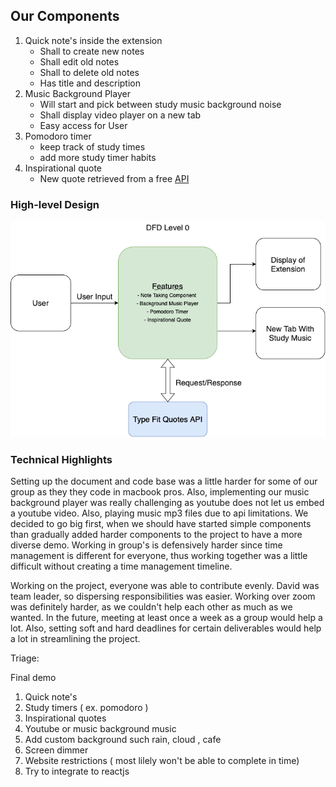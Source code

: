 ## Our Components
1. Quick note's inside the extension
   - Shall to create new notes 
   - Shall edit old notes 
   - Shall to delete old notes 
   - Has title and description 
2. Music Background Player
   - Will start and pick between study music background noise 
   - Shall display video player on a new tab
   - Easy access for User
3. Pomodoro timer
   -  keep track of study times 
   -  add more study timer habits 
4. Inspirational quote
   - New quote retrieved from a free [API](https://type.fit/api/quotes)

### High-level Design
![DFD Diagram Level 0 detailing our project.](DFDDiagramLevelZero.png)

### Technical Highlights
Setting up the document and code base was a little harder for some of our group as they
they code in macbook pros. Also, implementing our music background player was 
really challenging as youtube does not let us embed a youtube video. Also, playing 
music mp3 files due to api limitations. We decided to go big first, when we should have
started simple components than gradually added harder components to the project
to have a more diverse demo. Working in group's is defensively harder since time 
management is different for everyone, thus working together was a little difficult 
without creating a time management timeline. 

Working on the project, everyone was able to contribute evenly. David was team leader,
so dispersing responsibilities was easier. Working over zoom was definitely harder, as
we couldn't help each other as much as we wanted. In the future, meeting at least once
a week as a group would help a lot. Also, setting soft and hard deadlines for certain
deliverables would help a lot in streamlining the project. 

Triage: 

Final demo 

1. Quick note's 
2. Study timers ( ex. pomodoro ) 
3. Inspirational quotes 
4. Youtube or music background music 
5. Add custom background such rain, cloud , cafe 
6. Screen dimmer 
7. Website restrictions ( most lilely won't be able to complete in time)
8. Try to integrate to reactjs 



